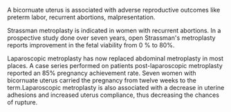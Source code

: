 A bicornuate uterus is associated with adverse reproductive outcomes like preterm labor, recurrent abortions, malpresentation.

Strassman metroplasty is indicated in women with recurrent abortions. In a prospective study done over seven years, open Strassman's metroplasty reports improvement in the fetal viability from 0 % to 80%.

Laparoscopic metroplasty has now replaced abdominal metroplasty in most places. A case series performed on patients post-laparoscopic metroplasty reported an 85% pregnancy achievement rate. Seven women with bicornuate uterus carried the pregnancy from twelve weeks to the term.Laparoscopic metroplasty is also associated with a decrease in uterine adhesions and increased uterus compliance, thus decreasing the chances of rupture.
